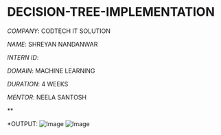 # DECISION-TREE-IMPLEMENTATION

*COMPANY*: CODTECH IT SOLUTION

*NAME*: SHREYAN NANDANWAR

*INTERN ID*: 

*DOMAIN*: MACHINE LEARNING

*DURATION*: 4 WEEKS

*MENTOR*: NEELA SANTOSH

**


*OUTPUT:
![Image](https://github.com/user-attachments/assets/f179530b-61d8-45cc-acbd-2da933683a93)
![Image](https://github.com/user-attachments/assets/34623c97-2e8a-4c12-8913-8378da2ffbb5)
